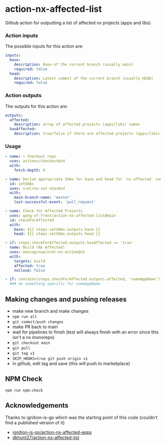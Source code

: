 # action-nx-affected-list

Github action for outputting a list of affected nx projects (apps and libs)

### Action inputs

The possible inputs for this action are:

```yaml
inputs:
  base:
    description: Base of the current branch (usually main)
    required: false
  head:
    description: Latest commit of the current branch (usually HEAD)
    required: false
```

### Action outputs

The outputs for this action are:

```yaml
outputs:
  affected:
    description: array of affected projects (apps/libs) names
  hasAffected:
    description: true/false if there are affected projects (apps/libs)
```

### Usage

```yaml
- name: ⬇️ Checkout repo
  uses: actions/checkout@v4
  with:
    fetch-depth: 0

- name: Derive appropriate SHAs for base and head for `nx affected` commands
  id: setSHAs
  uses: nrwl/nx-set-shas@v4
  with:
    main-branch-name: 'master'
    last-successful-event: 'pull_request'

- name: Check for Affected Projects
  uses: gang-of-front/action-nx-affected-list@main
  id: checkForAffected
  with:
    base: ${{ steps.setSHAs.outputs.base }}
    head: ${{ steps.setSHAs.outputs.head }}

- if: steps.checkForAffected.outputs.hasAffected == 'true'
  name: Build (Nx Affected)
  uses: mansagroup/nrwl-nx-action@v2
  with:
    targets: build
    affected: true
    nxCloud: false

- if: contains(steps.checkForAffected.outputs.affected, 'someAppName')
  ### do something specific for someAppName
```

## Making changes and pushing releases

- make new branch and make changes
- `npm run all`
- `git commit/push changes`
- make PR back to main
- wait for pipelines to finish (test will always finish with an error since this isn't a nx monorepo)
- `git checkout main`
- `git pull`
- `git tag v1`
- `SKIP_HOOKS=true git push origin v1`
- in github, edit tag and save (this will push to marketplace)

## NPM Check

```
npm run npm:check
```

## Acknowledgements

Thanks to ignition-is-go which was the starting point of this code (couldn't find a published version of it)

- [ignition-is-go/action-nx-affected-apps](https://github.com/ignition-is-go/action-nx-affected-apps)
- [dkhunt27/action-nx-affected-list](https://github.com/dkhunt27/action-nx-affected-list)
